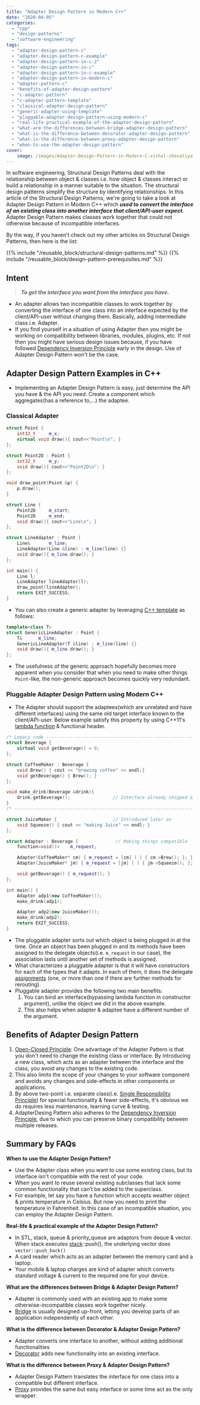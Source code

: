 ```yaml
---
title: "Adapter Design Pattern in Modern C++"
date: "2020-04-05"
categories: 
  - "cpp"
  - "design-patterns"
  - "software-engineering"
tags: 
  - "adapter-design-pattern-c"
  - "adapter-design-pattern-c-example"
  - "adapter-design-pattern-in-c-2"
  - "adapter-design-pattern-in-c"
  - "adapter-design-pattern-in-c-example"
  - "adapter-design-pattern-in-modern-c"
  - "adapter-pattern-c"
  - "benefits-of-adapter-design-pattern"
  - "c-adapter-pattern"
  - "c-adapter-pattern-template"
  - "classical-adapter-design-pattern"
  - "generic-adapter-using-template"
  - "pluggable-adapter-design-pattern-using-modern-c"
  - "real-life-practical-example-of-the-adapter-design-pattern"
  - "what-are-the-differences-between-bridge-adapter-design-pattern"
  - "what-is-the-difference-between-decorator-adapter-design-pattern"
  - "what-is-the-difference-between-proxy-adapter-design-pattern"
  - "when-to-use-the-adapter-design-pattern"
cover:
    image: /images/Adapter-Design-Pattern-in-Modern-C-vishal-chovatiya.png
---
```


In software engineering, Structural Design Patterns deal with the relationship between object & classes i.e. how object & classes interact or build a relationship in a manner suitable to the situation. The structural design patterns simplify the structure by identifying relationships. In this article of the Structural Design Patterns, we're going to take a look at Adapter Design Pattern in Modern C++ which **_used to convert the interface of an existing class into another interface that client/API-user expect_**. Adapter Design Pattern makes classes work together that could not otherwise because of incompatible interfaces.

By the way, If you haven’t check out my other articles on Structural Design Patterns, then here is the list:

{{% include "/reusable_block/structural-design-patterns.md" %}}
{{% include "/reusable_block/design-pattern-prerequisites.md" %}}

## Intent

> **_To get the interface you want from the interface you have._**

- An adapter allows two incompatible classes to work together by converting the interface of one class into an interface expected by the client/API-user without changing them. Basically, adding intermediate class i.e. Adapter.
- If you find yourself in a situation of using Adapter then you might be working on compatibility between libraries, modules, plugins, etc. If not then you might have serious design issues because, if you have followed [Dependency Inversion Principle](/posts/dependency-inversion-principle-in-cpp-solid-as-a-rock/) early in the design. Use of Adapter Design Pattern won't be the case.

## Adapter Design Pattern Examples in C++

- Implementing an Adapter Design Pattern is easy, just determine the API you have & the API you need. Create a component which aggregates(has a reference to,…) the adaptee.

### Classical Adapter

```cpp
struct Point {
    int32_t     m_x;
    virtual void draw(){ cout<<"Point\n"; }
};

struct Point2D : Point {
    int32_t     m_y;
    void draw(){ cout<<"Point2D\n"; }
};

void draw_point(Point &p) {
    p.draw();
}

struct Line {
    Point2D     m_start;
    Point2D     m_end;
    void draw(){ cout<<"Line\n"; }
};

struct LineAdapter : Point {
    Line&       m_line;
    LineAdapter(Line &line) : m_line(line) {}
    void draw(){ m_line.draw(); }
};

int main() {
    Line l;
    LineAdapter lineAdapter(l);
    draw_point(lineAdapter);
    return EXIT_SUCCESS;
}
```

- You can also create a generic adapter by leveraging [C++ template](/posts/c-template-a-quick-uptodate-look/) as follows:

```cpp
template<class T>
struct GenericLineAdapter : Point {
    T&      m_line;
    GenericLineAdapter(T &line) : m_line(line) {}
    void draw(){ m_line.draw(); }
};
```

- The usefulness of the generic approach hopefully becomes more apparent when you consider that when you need to make other things `Point`\-like, the non-generic approach becomes quickly very redundant.

### Pluggable Adapter Design Pattern using Modern C++

- The Adapter should support the adaptees(which are unrelated and have different interfaces) using the same old target interface known to the client/API-user. Below example satisfy this property by using C++11's [lambda function](/posts/learn-lambda-function-in-cpp-with-example/) & functional header.

```cpp
/* Legacy code -------------------------------------------------------------- */
struct Beverage {
    virtual void getBeverage() = 0;
};

struct CoffeeMaker : Beverage {
    void Brew() { cout << "brewing coffee" << endl;}
    void getBeverage() { Brew(); }
};

void make_drink(Beverage &drink){
    drink.getBeverage();                // Interface already shipped & known to client
}
/* --------------------------------------------------------------------------- */

struct JuiceMaker {                     // Introduced later on
    void Squeeze() { cout << "making Juice" << endl; }
};

struct Adapter : Beverage {              // Making things compatible
    function<void()>    m_request;

    Adapter(CoffeeMaker* cm) { m_request = [cm] ( ) { cm->Brew(); }; }
    Adapter(JuiceMaker* jm) { m_request = [jm] ( ) { jm->Squeeze(); }; }

    void getBeverage() { m_request(); }
};

int main() {
    Adapter adp1(new CoffeeMaker());
    make_drink(adp1);

    Adapter adp2(new JuiceMaker());
    make_drink(adp2);
    return EXIT_SUCCESS;
}
```

- The pluggable adapter sorts out which object is being plugged in at the time. Once an object has been plugged in and its methods have been assigned to the delegate objects(i.e. `m_request` in our case), the association lasts until another set of methods is assigned.
- What characterizes a pluggable adapter is that it will have constructors for each of the types that it adapts. In each of them, it does the delegate [assignments](/posts/2-wrong-way-to-learn-copy-assignment-operator-in-cpp-with-example/) (one, or more than one if there are further methods for rerouting).
- Pluggable adapter provides the following two main benefits:
    1. You can bind an interface(bypassing lambda function in constructor argument), unlike the object we did in the above example.
    2. This also helps when adapter & adaptee have a different number of the argument.

## Benefits of Adapter Design Pattern

1. [Open-Closed Principle](/posts/open-closed-principle-in-cpp-solid-as-a-rock/): One advantage of the Adapter Pattern is that you don't need to change the existing class or interface. By introducing a new class, which acts as an adapter between the interface and the class, you avoid any changes to the existing code.
2. This also limits the scope of your changes to your software component and avoids any changes and side-effects in other components or applications.
3. By above two-point i.e. separate class(i.e. [Single Responsibility Principle](/posts/single-responsibility-principle-in-cpp-solid-as-a-rock/)) for special functionality & fewer side-effects, it's obvious we do requires less maintenance, learning curve & testing.
4. AdapterDesing Pattern also adheres to the [Dependency Inversion Principle](/posts/dependency-inversion-principle-in-cpp-solid-as-a-rock/), due to which you can preserve binary compatibility between multiple releases.

## Summary by FAQs

**When to use the Adapter Design Pattern?**

- Use the Adapter class when you want to use some existing class, but its interface isn't compatible with the rest of your code.  
- When you want to reuse several existing subclasses that lack some common functionality that can’t be added to the superclass.  
- For example, let say you have a function which accepts weather object & prints temperature in Celsius. But now you need to print the temperature in Fahrenheit. In this case of an incompatible situation, you can employ the Adapter Design Pattern.

**Real-life & practical example of the Adapter Design Pattern?**

- In STL, stack, queue & priority\_queue are adaptors from deque & vector. When stack executes [stack](https://en.cppreference.com/w/cpp/container/stack)::push(), the underlying vector does `vector::push_back()`  
- A card reader which acts as an adapter between the memory card and a laptop.  
- Your mobile & laptop charges are kind of adapter which converts standard voltage & current to the required one for your device.

**What are the differences between Bridge & Adapter Design Pattern?**

- Adapter is commonly used with an existing app to make some otherwise-incompatible classes work together nicely.  
- [Bridge](/posts/bridge-design-pattern-in-modern-cpp/) is usually designed up-front, letting you develop parts of an application independently of each other.

**What is the difference between Decorator & Adapter Design Pattern?**

- Adapter converts one interface to another, without adding additional functionalities  
- [Decorator](/posts/decorator-design-pattern-in-modern-cpp/) adds new functionality into an existing interface.

**What is the difference between Proxy & Adapter Design Pattern?**

- Adapter Design Pattern translates the interface for one class into a compatible but different interface.  
- [Proxy](/posts/proxy-design-pattern-in-modern-cpp/) provides the same but easy interface or some time act as the only wrapper.
